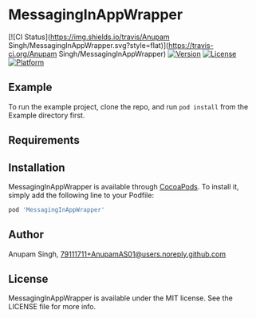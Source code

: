 # MessagingInAppWrapper

[![CI Status](https://img.shields.io/travis/Anupam Singh/MessagingInAppWrapper.svg?style=flat)](https://travis-ci.org/Anupam Singh/MessagingInAppWrapper)
[![Version](https://img.shields.io/cocoapods/v/MessagingInAppWrapper.svg?style=flat)](https://cocoapods.org/pods/MessagingInAppWrapper)
[![License](https://img.shields.io/cocoapods/l/MessagingInAppWrapper.svg?style=flat)](https://cocoapods.org/pods/MessagingInAppWrapper)
[![Platform](https://img.shields.io/cocoapods/p/MessagingInAppWrapper.svg?style=flat)](https://cocoapods.org/pods/MessagingInAppWrapper)

## Example

To run the example project, clone the repo, and run `pod install` from the Example directory first.

## Requirements

## Installation

MessagingInAppWrapper is available through [CocoaPods](https://cocoapods.org). To install
it, simply add the following line to your Podfile:

```ruby
pod 'MessagingInAppWrapper'
```

## Author

Anupam Singh, 79111711+AnupamAS01@users.noreply.github.com

## License

MessagingInAppWrapper is available under the MIT license. See the LICENSE file for more info.
